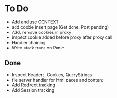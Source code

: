 # To Do

- Add and use CONTEXT
- add cookie insert page (Get done, Post pending)
- Add, remove cookies in proxy
- inspect cookie added before proxy after proxy call
- Handler chaining
- Write stack trace on Panic


## Done
- Inspect Headers, Cookies, QueryStrings
- file server handler for html pages and content
- Add Redirect tracking
- Add Session tracking